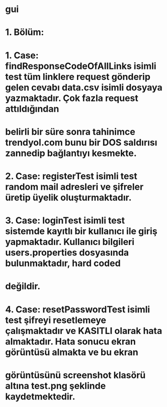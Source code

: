 # gui
#
# 1. Bölüm:
# 
# 1. Case: findResponseCodeOfAllLinks isimli test tüm linklere request gönderip gelen cevabı data.csv isimli dosyaya yazmaktadır. Çok fazla request attıldığından
#   belirli bir süre sonra tahinimce trendyol.com bunu bir DOS saldırısı zannedip bağlantıyı kesmekte.
# 
# 2. Case: registerTest isimli test random mail adresleri ve şifreler üretip üyelik oluşturmaktadır.
# 
# 3. Case: loginTest isimli test sistemde kayıtlı bir kullanıcı ile giriş yapmaktadır. Kullanıcı bilgileri users.properties dosyasında bulunmaktadır, hard coded 
#   değildir.
#
# 4. Case: resetPasswordTest isimli test şifreyi resetlemeye çalışmaktadır ve KASITLI olarak hata almaktadır. Hata sonucu ekran görüntüsü almakta ve bu ekran
#   görüntüsünü screenshot klasörü altına test.png şeklinde kaydetmektedir.
#
#
